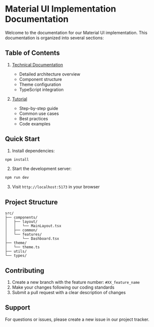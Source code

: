 # Material UI Implementation Documentation

Welcome to the documentation for our Material UI implementation. This documentation is organized into several sections:

## Table of Contents

1. [Technical Documentation](./technical.md)
   - Detailed architecture overview
   - Component structure
   - Theme configuration
   - TypeScript integration

2. [Tutorial](./tutorial.md)
   - Step-by-step guide
   - Common use cases
   - Best practices
   - Code examples

## Quick Start

1. Install dependencies:
```bash
npm install
```

2. Start the development server:
```bash
npm run dev
```

3. Visit `http://localhost:5173` in your browser

## Project Structure

```
src/
├── components/
│   ├── layout/
│   │   └── MainLayout.tsx
│   ├── common/
│   └── features/
│       └── Dashboard.tsx
├── theme/
│   └── theme.ts
├── utils/
└── types/
```

## Contributing

1. Create a new branch with the feature number: `#XX_feature_name`
2. Make your changes following our coding standards
3. Submit a pull request with a clear description of changes

## Support

For questions or issues, please create a new issue in our project tracker.
